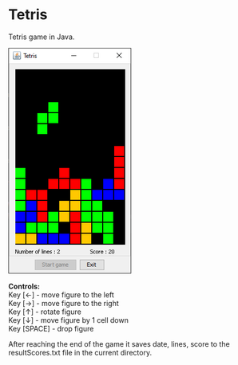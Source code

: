 # Tetris

Tetris game in Java.

![Tetris](img/tetris.png)

**Controls:**</br>
Key [←] - move figure to the left</br>
Key [→]  - move figure to the right</br>
Key [↑]  - rotate figure</br>
Key [↓]  - move figure by 1 cell down</br>
Key [SPACE] - drop figure</br>


After reaching the end of the game it saves date, lines, score to the resultScores.txt file in the current directory.